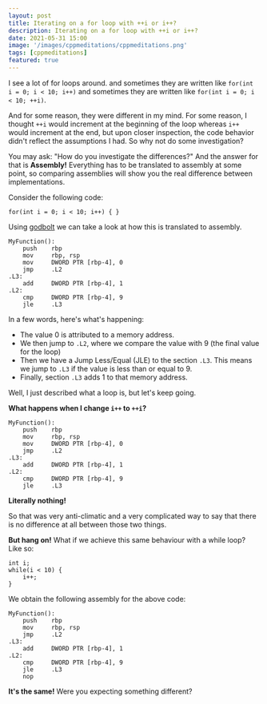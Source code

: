 ```yaml
---
layout: post
title: Iterating on a for loop with ++i or i++?
description: Iterating on a for loop with ++i or i++?
date: 2021-05-31 15:00
image: '/images/cppmeditations/cppmeditations.png'
tags: [cppmeditations]
featured: true
---
```


I see a lot of for loops around. and sometimes they are written like `for(int i = 0; i < 10; i++)` and sometimes they are written like `for(int i = 0; i < 10; ++i)`.

And for some reason, they were different in my mind. For some reason, I thought `++i` would increment at the beginning of the loop whereas `i++` would increment at the end, but upon closer inspection, the code behavior didn't reflect the assumptions I had. So why not do some investigation?

You may ask: "How do you investigate the differences?" And the answer for that is **Assembly!** Everything has to be translated to assembly at some point, so comparing assemblies will show you the real difference between implementations.

Consider the following code:

```
for(int i = 0; i < 10; i++) { }
```

Using [godbolt](https://godbolt.org/) we can take a look at how this is translated to assembly.

```
MyFunction():
    push    rbp
    mov     rbp, rsp
    mov     DWORD PTR [rbp-4], 0
    jmp     .L2
.L3:
    add     DWORD PTR [rbp-4], 1
.L2:
    cmp     DWORD PTR [rbp-4], 9
    jle     .L3
```

In a few words, here's what's happening: 
- The value 0 is attributed to a memory address.
- We then jump to `.L2`, where we compare the value with 9 (the final value for the loop)
- Then we have a Jump Less/Equal (JLE) to the section `.L3`. This means we jump to `.L3` if the value is less than or equal to 9.
- Finally, section `.L3` adds 1 to that memory address. 

Well, I just described what a loop is, but let's keep going.

**What happens when I change `i++` to `++i`?**

```
MyFunction():
    push    rbp
    mov     rbp, rsp
    mov     DWORD PTR [rbp-4], 0
    jmp     .L2
.L3:
    add     DWORD PTR [rbp-4], 1
.L2:
    cmp     DWORD PTR [rbp-4], 9
    jle     .L3
```

**Literally nothing!**

So that was very anti-climatic and a very complicated way to say that there is no difference at all between those two things.

**But hang on!** What if we achieve this same behaviour with a while loop? Like so:

```
int i;
while(i < 10) {
    i++;
}
```

We obtain the following assembly for the above code:


```
MyFunction():
    push    rbp
    mov     rbp, rsp
    jmp     .L2
.L3:
    add     DWORD PTR [rbp-4], 1
.L2:
    cmp     DWORD PTR [rbp-4], 9
    jle     .L3
    nop
```

**It's the same!** Were you expecting something different?
